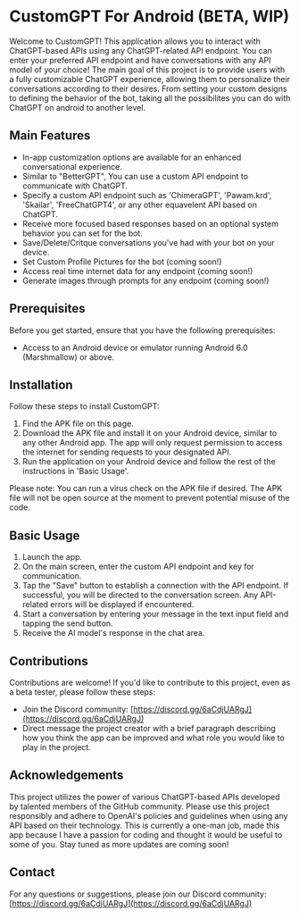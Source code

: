 # CustomGPT For Android (BETA, WIP)

Welcome to CustomGPT! This application allows you to interact with ChatGPT-based APIs using any ChatGPT-related API endpoint. You can enter your preferred API endpoint and have conversations with any API model of your choice! The main goal of this project is to provide users with a fully customizable ChatGPT experience, allowing them to personalize their conversations according to their desires. From setting your custom designs to defining the behavior of the bot, taking all the possibilites you can do with ChatGPT on android to another level.


## Main Features

- In-app customization options are available for an enhanced conversational experience.
- Similar to "BetterGPT", You can use a custom API endpoint to communicate with ChatGPT.
- Specify a custom API endpoint such as 'ChimeraGPT', 'Pawam.krd', 'Skailar', 'FreeChatGPT4', or any other equavelent API based on ChatGPT.
- Receive more focused based responses based on an optional system behavior you can set for the bot.
- Save/Delete/Critque conversations you've had with your bot on your device.
- Set Custom Profile Pictures for the bot (coming soon!)
- Access real time internet data for any endpoint (coming soon!)
- Generate images through prompts for any endpoint (coming soon!)


## Prerequisites

Before you get started, ensure that you have the following prerequisites:
- Access to an Android device or emulator running Android 6.0 (Marshmallow) or above.


## Installation

Follow these steps to install CustomGPT:

1. Find the APK file on this page.
2. Download the APK file and install it on your Android device, similar to any other Android app. The app will only request permission to access the internet for sending requests to your designated API.
3. Run the application on your Android device and follow the rest of the instructions in 'Basic Usage'.

Please note: You can run a virus check on the APK file if desired. The APK file will not be open source at the moment to prevent potential misuse of the code.


## Basic Usage

1. Launch the app.
2. On the main screen, enter the custom API endpoint and key for communication.
3. Tap the "Save" button to establish a connection with the API endpoint. If successful, you will be directed to the conversation screen. Any API-related errors will be displayed if encountered.
4. Start a conversation by entering your message in the text input field and tapping the send button.
5. Receive the AI model's response in the chat area.


## Contributions

Contributions are welcome! If you'd like to contribute to this project, even as a beta tester, please follow these steps:

- Join the Discord community: [https://discord.gg/6aCdjUARgJ](https://discord.gg/6aCdjUARgJ)
- Direct message the project creator with a brief paragraph describing how you think the app can be improved and what role you would like to play in the project.


## Acknowledgements

This project utilizes the power of various ChatGPT-based APIs developed by talented members of the GitHub community. Please use this project responsibly and adhere to OpenAI's policies and guidelines when using any API based on their technology.
This is currently a one-man job, made this app because I have a passion for coding and thought it would be useful to some of you. Stay tuned as more updates are coming soon!


## Contact
For any questions or suggestions, please join our Discord community: [https://discord.gg/6aCdjUARgJ](https://discord.gg/6aCdjUARgJ)
